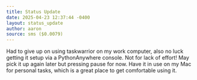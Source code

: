 ```yaml
---
title: Status Update
date: 2025-04-23 12:37:44 -0400
layout: status_update
author: aaron
source: sms ($0.0079)
---
```

Had to give up on using taskwarrior on my work computer, also no luck getting it setup via a PythonAnywhere console. Not for lack of effort! May pick it up again later but pressing pause for now. Have it in use on my Mac for personal tasks, which is a great place to get comfortable using it. 
